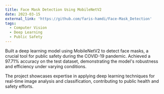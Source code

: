```yaml
---
title: Face Mask Detection Using MobileNetV2
date: 2023-03-15
external_link: 'https://github.com/faris-hamdi/Face-Mask_Detection'
tags:
  - Computer Vision
  - Deep Learning
  - Public Safety
---
```


Built a deep learning model using MobileNetV2 to detect face masks, a crucial tool for public safety during the COVID-19 pandemic. Achieved a 97.71% accuracy on the test dataset, demonstrating the model's robustness and efficiency under varying conditions.

<!--more-->
The project showcases expertise in applying deep learning techniques for real-time image analysis and classification, contributing to public health and safety efforts.
